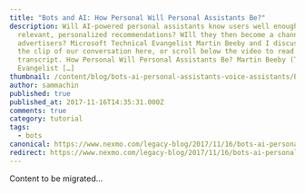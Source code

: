```yaml
---
title: "Bots and AI: How Personal Will Personal Assistants Be?"
description: Will AI-powered personal assistants know users well enough to make
  relevant, personalized recommendations? WIll they then become a channel for
  advertisers? Microsoft Technical Evangelist Martin Beeby and I discuss. Watch
  the clip of our conversation here, or scroll below the video to read the
  transcript. How Personal Will Personal Assistants Be? Martin Beeby (Technical
  Evangelist […]
thumbnail: /content/blog/bots-ai-personal-assistants-voice-assistants/Bots-Clip12_800x300.jpg
author: sammachin
published: true
published_at: 2017-11-16T14:35:31.000Z
comments: true
category: tutorial
tags:
  - bots
canonical: https://www.nexmo.com/legacy-blog/2017/11/16/bots-ai-personal-assistants-voice-assistants
redirect: https://www.nexmo.com/legacy-blog/2017/11/16/bots-ai-personal-assistants-voice-assistants
---
```


Content to be migrated...
